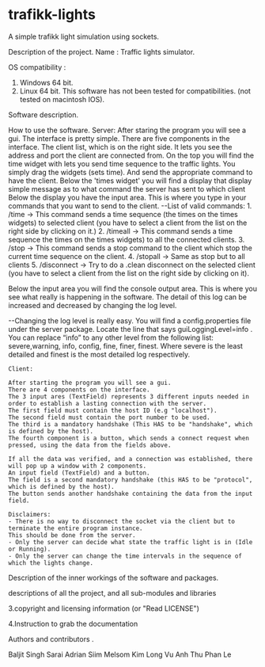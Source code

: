 # trafikk-lights
A simple trafikk light simulation using sockets.

Description of the project. 
Name : Traffic lights simulator.

OS compatibility : 
1. Windows 64 bit. 
2. Linux 64 bit.
       This software has not been tested for compatibilities. (not tested on macintosh IOS).


Software description.

How to use the software.
	Server:
	After staring the program you will see a gui.
	The interface is pretty simple. There are five components in the interface.
The client list, which is on the right side. It lets you see the address and port the client are connected from.
On the top you will find the time widget with lets you send time sequence to the traffic lights. You simply drag the widgets (sets time). And send the appropriate command to have the client.
Below the 'times widget' you will find a display that display simple message as to what command the server has sent to which client
Below the display you have the input area. This is where you type in your commands that you want to send to the client.
--List of valid commands:
		1. /time → This command sends a time sequence (the times on the times widgets) to selected client (you have to select a client from the list on the right side by clicking on it.)
		2. /timeall → This command sends a time sequence the times on the times widgets)  to all the connected clients. 
		3. /stop → This command sends a stop command to the client which stop the current time sequence on the client. 
		4. /stopall → Same as stop but to all clients
		5. /disconnect → Try to do a .clean disconnect on the selected client (you have to select a client from the list on the right side by clicking on it).



Below the input area you will find the console output area. This is where you see what really is happening in the software. The detail of this log can be increased and decreased by changing the log level. 

--Changing the log level is really easy. You will find a config.properties file under the server package. Locate the line that says  guiLoggingLevel=info . You can replace “info” to any other level from the following list: severe,warning, info, config, fine, finer, finest. Where severe is the least detailed and finest is the most detailed log respectively. 



	Client:

	After starting the program you will see a gui.
	There are 4 components on the interface.
	The 3 input ares (TextField) represents 3 different inputs needed in order to establish a lasting connection with the server.
	The first field must contain the host ID (e.g "localhost").
	The second field must contain the port number to be used.
	The third is a mandatory handshake (This HAS to be "handshake", which is defined by the host).
	The fourth component is a button, which sends a connect request when pressed, using the data from the fields above.

	If all the data was verified, and a connection was established, there will pop up a window with 2 components.
	An input field (TextField) and a button.
	The field is a second mandatory handshake (this HAS to be "protocol", which is defined by the host).
	The button sends another handshake containing the data from the input field.

	Disclaimers:
	- There is no way to disconnect the socket via the client but to terminate the entire program instance.
	This should be done from the server.
	- Only the server can decide what state the traffic light is in (Idle or Running).
	- Only the server can change the time intervals in the sequence of which the lights change.

Description of the inner workings of the software and packages.




descriptions of all the project, and all sub-modules and libraries

3.copyright and licensing information (or "Read LICENSE")

4.Instruction to grab the documentation


Authors and contributors .

Baljit Singh Sarai
Adrian Siim Melsom
Kim Long Vu
Anh Thu Phan Le
